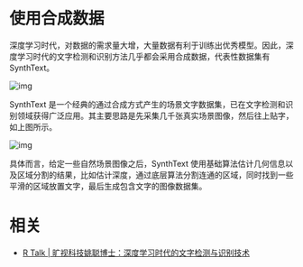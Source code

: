 

# 使用合成数据

深度学习时代，对数据的需求量大增，大量数据有利于训练出优秀模型。因此，深度学习时代的文字检测和识别方法几乎都会采用合成数据，代表性数据集有 SynthText。

![img](https://pic1.zhimg.com/80/v2-7e2d137b628f229a4ae6a08bd1939430_hd.jpg)

SynthText 是一个经典的通过合成方式产生的场景文字数据集，已在文字检测和识别领域获得广泛应用。其主要思路是先采集几千张真实场景图像，然后往上贴字，如上图所示。

![img](https://pic2.zhimg.com/80/v2-2e49bdef4edb9664065a818bed4c296d_hd.jpg)

具体而言，给定一些自然场景图像之后，SynthText 使用基础算法估计几何信息以及区域分割的结果，比如估计深度，通过底层算法分割连通的区域，同时找到一些平滑的区域放置文字，最后生成包含文字的图像数据集。




# 相关

- [R Talk | 旷视科技姚聪博士：深度学习时代的文字检测与识别技术](https://zhuanlan.zhihu.com/p/51725259)
